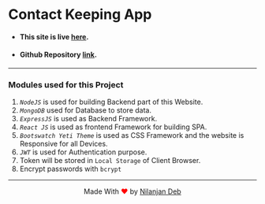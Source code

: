 # Contact Keeping App

- #### This site is live [here](https://contact--keeper.herokuapp.com/).
- #### Github Repository [link](https://github.com/nil1729/contact-keeper).

---

### Modules used for this Project

1. _`NodeJS`_ is used for building Backend part of this Website.
2. _`MongoDB`_ used for Database to store data.
3. _`ExpressJS`_ is used as Backend Framework.
4. _`React JS`_ is used as frontend Framework for building SPA.
5. _`Bootswatch Yeti Theme`_ is used as CSS Framework and the website is Responsive for all Devices.
6. _`JWT`_ is used for Authentication purpose.
7. Token will be stored in `Local Storage` of Client Browser.
8. Encrypt passwords with `bcrypt`

---

<p style="text-align: center;">Made With<span style="color: red;"> &#10084; </span>by <a href="https://github.com/nil1729" target="_blank"> Nilanjan Deb </a> </p>
